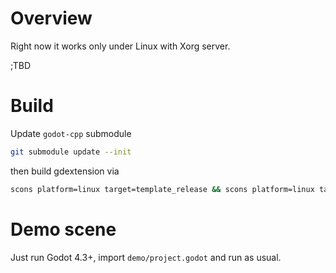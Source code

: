 # Overview
Right now it works only under Linux with Xorg server.

;TBD

# Build
Update `godot-cpp` submodule
```sh
git submodule update --init
```
then build gdextension via
```sh
scons platform=linux target=template_release && scons platform=linux target=template_debug
```

# Demo scene
Just run Godot 4.3+, import `demo/project.godot` and run as usual.
